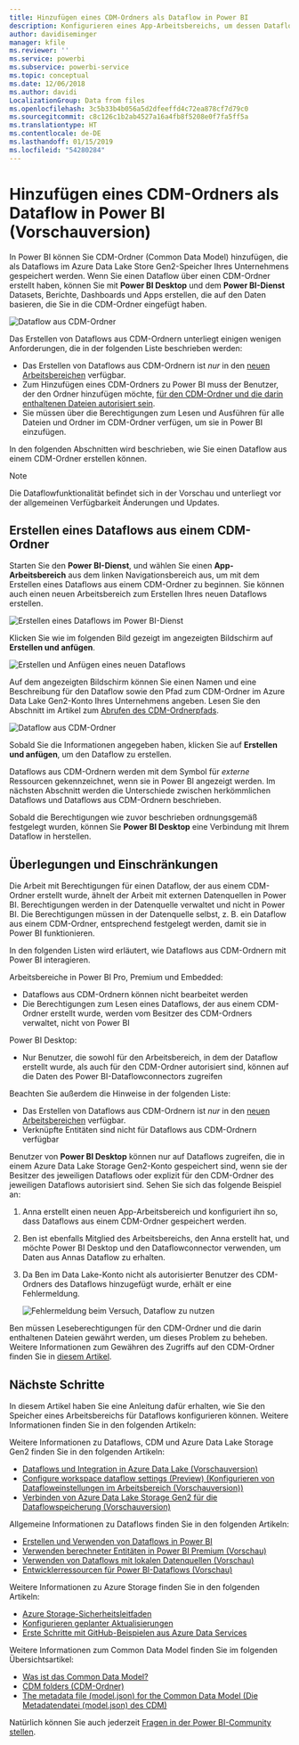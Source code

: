 ```yaml
---
title: Hinzufügen eines CDM-Ordners als Dataflow in Power BI
description: Konfigurieren eines App-Arbeitsbereichs, um dessen Dataflowdefinition und Datendateien in Azure Data Lake Storage Gen2 zu speichern
author: davidiseminger
manager: kfile
ms.reviewer: ''
ms.service: powerbi
ms.subservice: powerbi-service
ms.topic: conceptual
ms.date: 12/06/2018
ms.author: davidi
LocalizationGroup: Data from files
ms.openlocfilehash: 3c5b33b4b056a5d2dfeeffd4c72ea878cf7d79c0
ms.sourcegitcommit: c8c126c1b2ab4527a16a4fb8f5208e0f7fa5ff5a
ms.translationtype: HT
ms.contentlocale: de-DE
ms.lasthandoff: 01/15/2019
ms.locfileid: "54280284"
---
```

# <a name="add-a-cdm-folder-to-power-bi-as-a-dataflow-preview"></a>Hinzufügen eines CDM-Ordners als Dataflow in Power BI (Vorschauversion)

In Power BI können Sie CDM-Ordner (Common Data Model) hinzufügen, die als Dataflows im Azure Data Lake Store Gen2-Speicher Ihres Unternehmens gespeichert werden. Wenn Sie einen Dataflow über einen CDM-Ordner erstellt haben, können Sie mit **Power BI Desktop** und dem **Power BI-Dienst** Datasets, Berichte, Dashboards und Apps erstellen, die auf den Daten basieren, die Sie in die CDM-Ordner eingefügt haben.

![Dataflow aus CDM-Ordner](media/service-dataflows-add-cdm-folder/dataflow-from-cdm-folder_01.jpg)

Das Erstellen von Dataflows aus CDM-Ordnern unterliegt einigen wenigen Anforderungen, die in der folgenden Liste beschrieben werden:

* Das Erstellen von Dataflows aus CDM-Ordnern ist *nur* in den [neuen Arbeitsbereichen](service-create-the-new-workspaces.md) verfügbar. 
* Zum Hinzufügen eines CDM-Ordners zu Power BI muss der Benutzer, der den Ordner hinzufügen möchte, [für den CDM-Ordner und die darin enthaltenen Dateien autorisiert sein](https://go.microsoft.com/fwlink/?linkid=2029121).
* Sie müssen über die Berechtigungen zum Lesen und Ausführen für alle Dateien und Ordner im CDM-Ordner verfügen, um sie in Power BI einzufügen.

In den folgenden Abschnitten wird beschrieben, wie Sie einen Dataflow aus einem CDM-Ordner erstellen können.

> [!NOTE]
> Die Dataflowfunktionalität befindet sich in der Vorschau und unterliegt vor der allgemeinen Verfügbarkeit Änderungen und Updates.

## <a name="create-a-dataflow-from-a-cdm-folder"></a>Erstellen eines Dataflows aus einem CDM-Ordner

Starten Sie den **Power BI-Dienst**, und wählen Sie einen **App-Arbeitsbereich** aus dem linken Navigationsbereich aus, um mit dem Erstellen eines Dataflows aus einem CDM-Ordner zu beginnen. Sie können auch einen neuen Arbeitsbereich zum Erstellen Ihres neuen Dataflows erstellen.

![Erstellen eines Dataflows im Power BI-Dienst](media/service-dataflows-add-cdm-folder/dataflow-from-cdm-folder_02.jpg)

Klicken Sie wie im folgenden Bild gezeigt im angezeigten Bildschirm auf **Erstellen und anfügen**.

![Erstellen und Anfügen eines neuen Dataflows](media/service-dataflows-add-cdm-folder/dataflow-from-cdm-folder_03.jpg)

Auf dem angezeigten Bildschirm können Sie einen Namen und eine Beschreibung für den Dataflow sowie den Pfad zum CDM-Ordner im Azure Data Lake Gen2-Konto Ihres Unternehmens angeben. Lesen Sie den Abschnitt im Artikel zum [Abrufen des CDM-Ordnerpfads](service-dataflows-configure-workspace-storage-settings.md#get-the-uri-of-stored-dataflow-files). 

![Dataflow aus CDM-Ordner](media/service-dataflows-add-cdm-folder/dataflow-from-cdm-folder_01.jpg)

Sobald Sie die Informationen angegeben haben, klicken Sie auf **Erstellen und anfügen**, um den Dataflow zu erstellen.

Dataflows aus CDM-Ordnern werden mit dem Symbol für *externe* Ressourcen gekennzeichnet, wenn sie in Power BI angezeigt werden. Im nächsten Abschnitt werden die Unterschiede zwischen herkömmlichen Dataflows und Dataflows aus CDM-Ordnern beschrieben.

Sobald die Berechtigungen wie zuvor beschrieben ordnungsgemäß festgelegt wurden, können Sie **Power BI Desktop** eine Verbindung mit Ihrem Dataflow in herstellen.


## <a name="considerations-and-limitations"></a>Überlegungen und Einschränkungen

Die Arbeit mit Berechtigungen für einen Dataflow, der aus einem CDM-Ordner erstellt wurde, ähnelt der Arbeit mit externen Datenquellen in Power BI. Berechtigungen werden in der Datenquelle verwaltet und nicht in Power BI. Die Berechtigungen müssen in der Datenquelle selbst, z. B. ein Dataflow aus einem CDM-Ordner, entsprechend festgelegt werden, damit sie in Power BI funktionieren.

In den folgenden Listen wird erläutert, wie Dataflows aus CDM-Ordnern mit Power BI interagieren.

Arbeitsbereiche in Power BI Pro, Premium und Embedded:
* Dataflows aus CDM-Ordnern können nicht bearbeitet werden
* Die Berechtigungen zum Lesen eines Dataflows, der aus einem CDM-Ordner erstellt wurde, werden vom Besitzer des CDM-Ordners verwaltet, nicht von Power BI

Power BI Desktop:
* Nur Benutzer, die sowohl für den Arbeitsbereich, in dem der Dataflow erstellt wurde, als auch für den CDM-Ordner autorisiert sind, können auf die Daten des Power BI-Dataflowconnectors zugreifen


Beachten Sie außerdem die Hinweise in der folgenden Liste:

* Das Erstellen von Dataflows aus CDM-Ordnern ist *nur* in den [neuen Arbeitsbereichen](service-create-the-new-workspaces.md) verfügbar.
* Verknüpfte Entitäten sind nicht für Dataflows aus CDM-Ordnern verfügbar


Benutzer von **Power BI Desktop** können nur auf Dataflows zugreifen, die in einem Azure Data Lake Storage Gen2-Konto gespeichert sind, wenn sie der Besitzer des jeweiligen Dataflows oder explizit für den CDM-Ordner des jeweiligen Dataflows autorisiert sind. Sehen Sie sich das folgende Beispiel an:

1.  Anna erstellt einen neuen App-Arbeitsbereich und konfiguriert ihn so, dass Dataflows aus einem CDM-Ordner gespeichert werden.
2.  Ben ist ebenfalls Mitglied des Arbeitsbereichs, den Anna erstellt hat, und möchte Power BI Desktop und den Dataflowconnector verwenden, um Daten aus Annas Dataflow zu erhalten.
3.  Da Ben im Data Lake-Konto nicht als autorisierter Benutzer des CDM-Ordners des Dataflows hinzugefügt wurde, erhält er eine Fehlermeldung.

    ![Fehlermeldung beim Versuch, Dataflow zu nutzen](media/service-dataflows-configure-workspace-storage-settings/dataflow-storage-settings_08.jpg)

Ben müssen Leseberechtigungen für den CDM-Ordner und die darin enthaltenen Dateien gewährt werden, um dieses Problem zu beheben. Weitere Informationen zum Gewähren des Zugriffs auf den CDM-Ordner finden Sie in [diesem Artikel](https://go.microsoft.com/fwlink/?linkid=2029121).


## <a name="next-steps"></a>Nächste Schritte

In diesem Artikel haben Sie eine Anleitung dafür erhalten, wie Sie den Speicher eines Arbeitsbereichs für Dataflows konfigurieren können. Weitere Informationen finden Sie in den folgenden Artikeln:

Weitere Informationen zu Dataflows, CDM und Azure Data Lake Storage Gen2 finden Sie in den folgenden Artikeln:

* [Dataflows und Integration in Azure Data Lake (Vorschauversion)](service-dataflows-azure-data-lake-integration.md)
* [Configure workspace dataflow settings (Preview) (Konfigurieren von Datafloweinstellungen im Arbeitsbereich (Vorschauversion))](service-dataflows-configure-workspace-storage-settings.md)
* [Verbinden von Azure Data Lake Storage Gen2 für die Dataflowspeicherung (Vorschauversion)](service-dataflows-connect-azure-data-lake-storage-gen2.md)

Allgemeine Informationen zu Dataflows finden Sie in den folgenden Artikeln:

* [Erstellen und Verwenden von Dataflows in Power BI](service-dataflows-create-use.md)
* [Verwenden berechneter Entitäten in Power BI Premium (Vorschau)](service-dataflows-computed-entities-premium.md)
* [Verwenden von Dataflows mit lokalen Datenquellen (Vorschau)](service-dataflows-on-premises-gateways.md)
* [Entwicklerressourcen für Power BI-Dataflows (Vorschau)](service-dataflows-developer-resources.md)

Weitere Informationen zu Azure Storage finden Sie in den folgenden Artikeln:
* [Azure Storage-Sicherheitsleitfaden](https://docs.microsoft.com/azure/storage/common/storage-security-guide)
* [Konfigurieren geplanter Aktualisierungen](refresh-scheduled-refresh.md)
* [Erste Schritte mit GitHub-Beispielen aus Azure Data Services](https://aka.ms/cdmadstutorial)

Weitere Informationen zum Common Data Model finden Sie im folgenden Übersichtsartikel:
* [Was ist das Common Data Model?](https://docs.microsoft.com/powerapps/common-data-model/overview)
* [CDM folders (CDM-Ordner)](https://go.microsoft.com/fwlink/?linkid=2045304)
* [The metadata file (model.json) for the Common Data Model (Die Metadatendatei (model.json) des CDM)](https://go.microsoft.com/fwlink/?linkid=2045521)

Natürlich können Sie auch jederzeit [Fragen in der Power BI-Community stellen](http://community.powerbi.com/).

